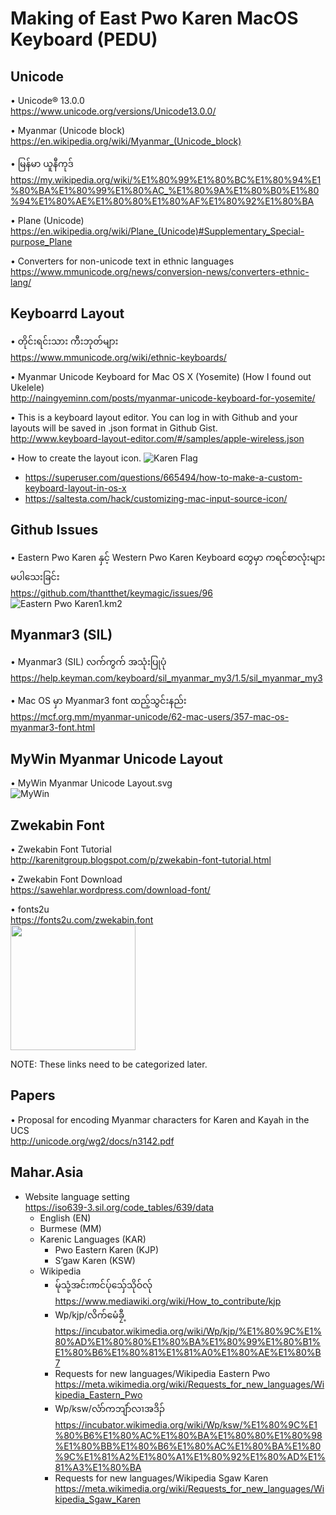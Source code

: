 # Making of East Pwo Karen MacOS Keyboard (PEDU)  

## Unicode  

• Unicode® 13.0.0  
<https://www.unicode.org/versions/Unicode13.0.0/>  

• Myanmar (Unicode block)  
<https://en.wikipedia.org/wiki/Myanmar_(Unicode_block)>  

• မြန်မာ ယူနီကုဒ်  
<https://my.wikipedia.org/wiki/%E1%80%99%E1%80%BC%E1%80%94%E1%80%BA%E1%80%99%E1%80%AC_%E1%80%9A%E1%80%B0%E1%80%94%E1%80%AE%E1%80%80%E1%80%AF%E1%80%92%E1%80%BA>  

• Plane (Unicode)  
<https://en.wikipedia.org/wiki/Plane_(Unicode)#Supplementary_Special-purpose_Plane>

• Converters for non-unicode text in ethnic languages  
<https://www.mmunicode.org/news/conversion-news/converters-ethnic-lang/>

## Keyboarrd Layout  

• တိုင်းရင်းသား ကီးဘုတ်များ  
<https://www.mmunicode.org/wiki/ethnic-keyboards/>

• Myanmar Unicode Keyboard for Mac OS X (Yosemite) (How I found out Ukelele)  
<http://naingyeminn.com/posts/myanmar-unicode-keyboard-for-yosemite/>  

• This is a keyboard layout editor. You can log in with Github and your layouts will be saved in .json format in Github Gist.  
<http://www.keyboard-layout-editor.com/#/samples/apple-wireless.json>  

• How to create the layout icon. ![Karen Flag](https://upload.wikimedia.org/wikipedia/commons/thumb/d/dd/Flag_of_the_Karen_National_Union.svg/20px-Flag_of_the_Karen_National_Union.svg.png)  

- <https://superuser.com/questions/665494/how-to-make-a-custom-keyboard-layout-in-os-x>
- <https://saltesta.com/hack/customizing-mac-input-source-icon/>  

## Github Issues

• Eastern Pwo Karen နှင့် Western Pwo Karen Keyboard တွေမှာ ကရင်စာလုံးများ မပါသေးခြင်း  
<https://github.com/thantthet/keymagic/issues/96>  
![Eastern Pwo Karen1.km2](https://user-images.githubusercontent.com/10482589/103629532-d1376f00-4f6e-11eb-824e-d61600ec236d.png)  

## Myanmar3 (SIL)

• Myanmar3 (SIL) လက်ကွက် အသုံးပြုပုံ
<https://help.keyman.com/keyboard/sil_myanmar_my3/1.5/sil_myanmar_my3>  

• Mac OS မှာ Myanmar3 font ထည့်သွင်းနည်း  
<https://mcf.org.mm/myanmar-unicode/62-mac-users/357-mac-os-myanmar3-font.html>  

## MyWin Myanmar Unicode Layout  

• MyWin Myanmar Unicode Layout.svg  
![MyWin](https://upload.wikimedia.org/wikipedia/commons/thumb/d/d3/MyWin_Myanmar_Unicode_Layout.svg/1320px-MyWin_Myanmar_Unicode_Layout.svg.png)

## Zwekabin Font  

• Zwekabin Font Tutorial  
<http://karenitgroup.blogspot.com/p/zwekabin-font-tutorial.html>  

• Zwekabin Font Download  
<https://sawehlar.wordpress.com/download-font/>

• fonts2u  
<https://fonts2u.com/zwekabin.font>  
<img src="https://ycdn.space/f/zw/mp30_zwekabin_1.png" width="200"/>  

NOTE: These links need to be categorized later.  

## Papers  

• Proposal for encoding Myanmar characters for Karen and Kayah in the UCS  
<http://unicode.org/wg2/docs/n3142.pdf>  

## Mahar.Asia

- Website language setting  
<https://iso639-3.sil.org/code_tables/639/data>
  - English (EN)
  - Burmese (MM)
  - Karenic Languages (KAR)
    - Pwo Eastern Karen (KJP)
    - S’gaw Karen (KSW)
  - Wikipedia
    - မ်ုသုံ့အင်းၮင်ပ်ုသှ်ေသိုဝ်လ်ု <https://www.mediawiki.org/wiki/How_to_contribute/kjp>
    - Wp/kjp/လိက်မေံခၠီ့  
    <https://incubator.wikimedia.org/wiki/Wp/kjp/%E1%80%9C%E1%80%AD%E1%80%80%E1%80%BA%E1%80%99%E1%80%B1%E1%80%B6%E1%80%81%E1%81%A0%E1%80%AE%E1%80%B7>  
    - Requests for new languages/Wikipedia Eastern Pwo <https://meta.wikimedia.org/wiki/Requests_for_new_languages/Wikipedia_Eastern_Pwo>
    - Wp/ksw/လံာ်ကဘျံာ်လၢအဒိၣ်  
    <https://incubator.wikimedia.org/wiki/Wp/ksw/%E1%80%9C%E1%80%B6%E1%80%AC%E1%80%BA%E1%80%80%E1%80%98%E1%80%BB%E1%80%B6%E1%80%AC%E1%80%BA%E1%80%9C%E1%81%A2%E1%80%A1%E1%80%92%E1%80%AD%E1%81%A3%E1%80%BA>
    - Requests for new languages/Wikipedia Sgaw Karen <https://meta.wikimedia.org/wiki/Requests_for_new_languages/Wikipedia_Sgaw_Karen>
